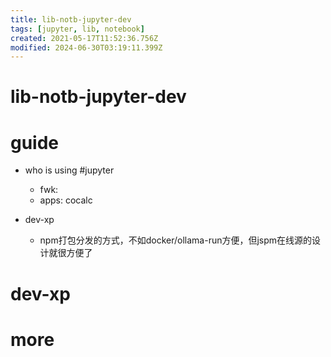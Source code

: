 ```yaml
---
title: lib-notb-jupyter-dev
tags: [jupyter, lib, notebook]
created: 2021-05-17T11:52:36.756Z
modified: 2024-06-30T03:19:11.399Z
---
```


# lib-notb-jupyter-dev

# guide

- who is using #jupyter
  - fwk:
  - apps: cocalc

- dev-xp
  - npm打包分发的方式，不如docker/ollama-run方便，但jspm在线源的设计就很方便了
# dev-xp

# more
